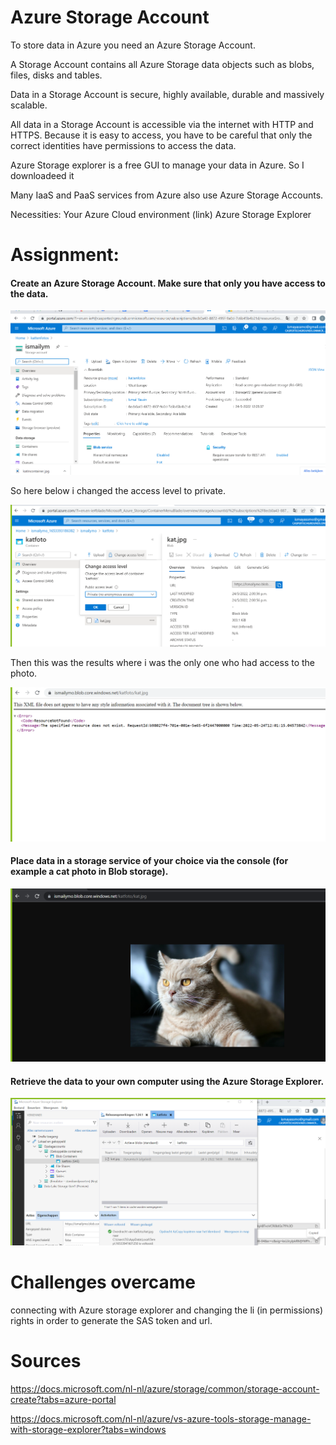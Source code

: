 # Azure Storage Account

To store data in Azure you need an Azure Storage Account. 

A Storage Account contains all Azure Storage data objects such as blobs, files, disks and tables.

Data in a Storage Account is secure, highly available, durable and massively scalable. 

All data in a Storage Account is accessible via the internet with HTTP and HTTPS. Because it is easy to access, you have to be careful that only the correct identities have permissions to access the data.

Azure Storage explorer is a free GUI to manage your data in Azure. So I downloadeed it

Many IaaS and PaaS services from Azure also use Azure Storage Accounts.


Necessities:
Your Azure Cloud environment (link)
Azure Storage Explorer


# Assignment:
#### Create an Azure Storage Account. Make sure that only you have access to the data.

![storageacc](../00_includes/StorContname-1.png)

So here below i changed the access level to private.



![strgacconly](../00_includes/Storagcontchngacc-001.png)

Then this was the results where i was the only one who had access to the photo.

![katfoto](../00_includes/StoragecontKatfoto-01.png)

#### Place data in a storage service of your choice via the console (for example a cat photo in Blob storage).

![katfotopublic](../00_includes/storagecontKatfoto-02.png)


#### Retrieve the data to your own computer using the Azure Storage Explorer.

![Azurestorageexpl](../00_includes/StorageAzure-explo.png)


# Challenges overcame

connecting with Azure storage explorer and changing the li (in permissions) rights in order to generate the SAS token and url.

# Sources

https://docs.microsoft.com/nl-nl/azure/storage/common/storage-account-create?tabs=azure-portal

https://docs.microsoft.com/nl-nl/azure/vs-azure-tools-storage-manage-with-storage-explorer?tabs=windows